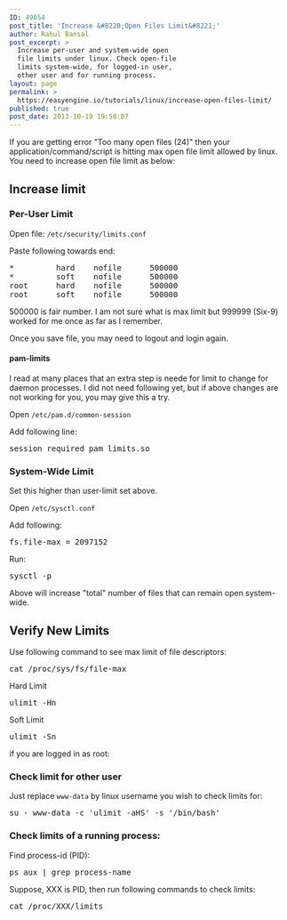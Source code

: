 ```yaml
---
ID: 49054
post_title: 'Increase &#8220;Open Files Limit&#8221;'
author: Rahul Bansal
post_excerpt: >
  Increase per-user and system-wide open
  file limits under linux. Check open-file
  limits system-wide, for logged-in user,
  other user and for running process.
layout: page
permalink: >
  https://easyengine.io/tutorials/linux/increase-open-files-limit/
published: true
post_date: 2013-10-19 19:58:07
---
```

If you are getting error "Too many open files (24)" then your application/command/script is hitting max open file limit allowed by linux. You need to increase open file limit as below:
<h2>Increase limit</h2>
<h3>Per-User Limit</h3>
Open file: <code>/etc/security/limits.conf</code>

Paste following towards end:
<pre class="no-highlight">*         hard    nofile      500000
*         soft    nofile      500000
root      hard    nofile      500000
root      soft    nofile      500000</pre>
500000 is fair number. I am not sure what is max limit but 999999 (Six-9) worked for me once as far as I remember.

Once you save file, you may need to logout and login again.
<h4>pam-limits</h4>
I read at many places that an extra step is neede for limit to change for daemon processes. I did not need following yet, but if above changes are not working for you, you may give this a try.

Open <code>/etc/pam.d/common-session</code>

Add following line:
<pre class="no-highlight">session required pam_limits.so</pre>
<h3>System-Wide Limit</h3>
Set this higher than user-limit set above.

Open <code>/etc/sysctl.conf </code>

Add following:
<pre class="no-highlight">fs.file-max = 2097152</pre>
Run:
<pre class="no-highlight">sysctl -p</pre>
Above will increase "total" number of files that can remain open system-wide.
<h2>Verify New Limits</h2>
Use following command to see max limit of file descriptors:
<pre class="no-highlight">cat /proc/sys/fs/file-max</pre>
Hard Limit
<pre class="no-highlight">ulimit -Hn</pre>
Soft Limit
<pre class="no-highlight">ulimit -Sn</pre>
if you are logged in as root:
<h3>Check limit for other user</h3>
Just replace <code>www-data</code> by linux username you wish to check limits for:
<pre class="no-highlight">su - www-data -c 'ulimit -aHS' -s '/bin/bash'</pre>
<h3>Check limits of a running process:</h3>
Find process-id (PID):
<pre class="no-highlight">ps aux | grep process-name</pre>
Suppose, XXX is PID, then run following commands to check limits:
<pre class="no-highlight">cat /proc/XXX/limits</pre>